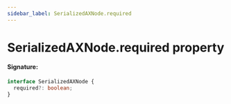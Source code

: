 ```yaml
---
sidebar_label: SerializedAXNode.required
---
```


# SerializedAXNode.required property

#### Signature:

```typescript
interface SerializedAXNode {
  required?: boolean;
}
```
